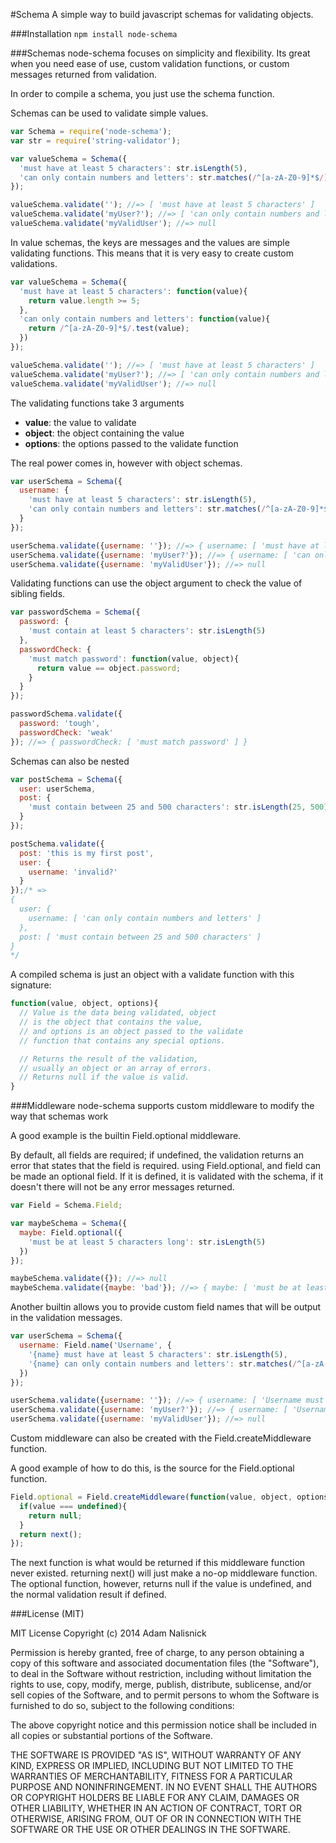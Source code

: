 #Schema
A simple way to build javascript schemas for validating objects.

###Installation
`npm install node-schema`

###Schemas
node-schema focuses on simplicity and flexibility.  Its great when you need ease of use,
custom validation functions, or custom messages returned from validation.

In order to compile a schema, you just use the schema function.  

Schemas can be used to validate simple values.

```javascript
var Schema = require('node-schema');
var str = require('string-validator');

var valueSchema = Schema({
  'must have at least 5 characters': str.isLength(5),
  'can only contain numbers and letters': str.matches(/^[a-zA-Z0-9]*$/)
});

valueSchema.validate(''); //=> [ 'must have at least 5 characters' ]
valueSchema.validate('myUser?'); //=> [ 'can only contain numbers and letters' ]
valueSchema.validate('myValidUser'); //=> null
```

In value schemas, the keys are messages and the values are simple validating functions.
This means that it is very easy to create custom validations.

```javascript
var valueSchema = Schema({
  'must have at least 5 characters': function(value){
    return value.length >= 5;
  },
  'can only contain numbers and letters': function(value){
    return /^[a-zA-Z0-9]*$/.test(value);
  })
});

valueSchema.validate(''); //=> [ 'must have at least 5 characters' ]
valueSchema.validate('myUser?'); //=> [ 'can only contain numbers and letters' ]
valueSchema.validate('myValidUser'); //=> null
```

The validating functions take 3 arguments
* __value__: the value to validate
* __object__: the object containing the value
* __options__: the options passed to the validate function

The real power comes in, however with object schemas.

```javascript
var userSchema = Schema({
  username: {
    'must have at least 5 characters': str.isLength(5),
    'can only contain numbers and letters': str.matches(/^[a-zA-Z0-9]*$/)
  }
});

userSchema.validate({username: ''}); //=> { username: [ 'must have at least 5 characters' ] }
userSchema.validate({username: 'myUser?'}); //=> { username: [ 'can only contain numbers and letters' ] }
userSchema.validate({username: 'myValidUser'}); //=> null
```

Validating functions can use the object argument to check the value of sibling fields.

```javascript
var passwordSchema = Schema({
  password: {
    'must contain at least 5 characters': str.isLength(5)
  },
  passwordCheck: {
    'must match password': function(value, object){
      return value == object.password;
    }
  }
});

passwordSchema.validate({
  password: 'tough',
  passwordCheck: 'weak'
}); //=> { passwordCheck: [ 'must match password' ] }
```

Schemas can also be nested

```javascript
var postSchema = Schema({
  user: userSchema,
  post: {
    'must contain between 25 and 500 characters': str.isLength(25, 500)
  }
});

postSchema.validate({
  post: 'this is my first post',
  user: {
    username: 'invalid?'
  }
});/* =>
{
  user: {
    username: [ 'can only contain numbers and letters' ]
  },
  post: [ 'must contain between 25 and 500 characters' ]
}
*/
```



A compiled schema is just an object with a validate function with this signature:

```javascript
function(value, object, options){
  // Value is the data being validated, object
  // is the object that contains the value,
  // and options is an object passed to the validate
  // function that contains any special options.

  // Returns the result of the validation,
  // usually an object or an array of errors.
  // Returns null if the value is valid.
}
```

###Middleware
node-schema supports custom middleware to modify the way that schemas work

A good example is the builtin Field.optional middleware.

By default, all fields are required; if undefined, the validation returns an error that
states that the field is required.  using Field.optional, and field can be made an optional
field.  If it is defined, it is validated with the schema, if it doesn't there will not be any
error messages returned.

```javascript
var Field = Schema.Field;

var maybeSchema = Schema({
  maybe: Field.optional({
    'must be at least 5 characters long': str.isLength(5)
  })
});

maybeSchema.validate({}); //=> null
maybeSchema.validate({maybe: 'bad'}); //=> { maybe: [ 'must be at least 5 characters long' ] }
```

Another builtin allows you to provide custom field names that will be output in the
validation messages.

```javascript
var userSchema = Schema({
  username: Field.name('Username', {
    '{name} must have at least 5 characters': str.isLength(5),
    '{name} can only contain numbers and letters': str.matches(/^[a-zA-Z0-9]*$/)
  })
});

userSchema.validate({username: ''}); //=> { username: [ 'Username must have at least 5 characters' ] }
userSchema.validate({username: 'myUser?'}); //=> { username: [ 'Username can only contain numbers and letters' ] }
userSchema.validate({username: 'myValidUser'}); //=> null
```

Custom middleware can also be created with the Field.createMiddleware function.

A good example of how to do this, is the source for the Field.optional function.

```javascript
Field.optional = Field.createMiddleware(function(value, object, options, next){
  if(value === undefined){
    return null;
  }
  return next();
});
```

The next function is what would be returned if this middleware function never existed.
returning next() will just make a no-op middleware function.  The optional function, however,
returns null if the value is undefined, and the normal validation result if defined.

###License (MIT)

MIT License
Copyright (c) 2014 Adam Nalisnick

Permission is hereby granted, free of charge, to any person obtaining
a copy of this software and associated documentation files (the
"Software"), to deal in the Software without restriction, including
without limitation the rights to use, copy, modify, merge, publish,
distribute, sublicense, and/or sell copies of the Software, and to
permit persons to whom the Software is furnished to do so, subject to
the following conditions:

The above copyright notice and this permission notice shall be
included in all copies or substantial portions of the Software.

THE SOFTWARE IS PROVIDED "AS IS", WITHOUT WARRANTY OF ANY KIND,
EXPRESS OR IMPLIED, INCLUDING BUT NOT LIMITED TO THE WARRANTIES OF
MERCHANTABILITY, FITNESS FOR A PARTICULAR PURPOSE AND
NONINFRINGEMENT. IN NO EVENT SHALL THE AUTHORS OR COPYRIGHT HOLDERS BE
LIABLE FOR ANY CLAIM, DAMAGES OR OTHER LIABILITY, WHETHER IN AN ACTION
OF CONTRACT, TORT OR OTHERWISE, ARISING FROM, OUT OF OR IN CONNECTION
WITH THE SOFTWARE OR THE USE OR OTHER DEALINGS IN THE SOFTWARE.
